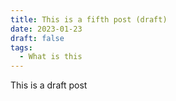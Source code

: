 ```yaml
---
title: This is a fifth post (draft)
date: 2023-01-23
draft: false
tags:
  - What is this
---
```

This is a draft post